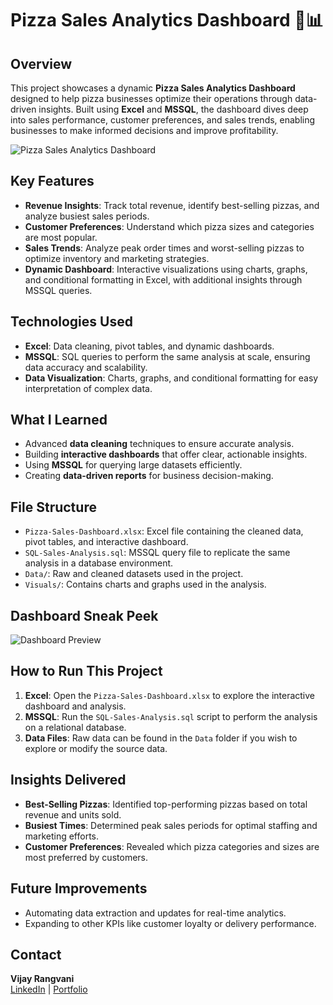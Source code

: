 # Pizza Sales Analytics Dashboard 🍕📊

## Overview
This project showcases a dynamic **Pizza Sales Analytics Dashboard** designed to help pizza businesses optimize their operations through data-driven insights. Built using **Excel** and **MSSQL**, the dashboard dives deep into sales performance, customer preferences, and sales trends, enabling businesses to make informed decisions and improve profitability.

![Pizza Sales Analytics Dashboard](thumbnail_image.png)

## Key Features
- **Revenue Insights**: Track total revenue, identify best-selling pizzas, and analyze busiest sales periods.
- **Customer Preferences**: Understand which pizza sizes and categories are most popular.
- **Sales Trends**: Analyze peak order times and worst-selling pizzas to optimize inventory and marketing strategies.
- **Dynamic Dashboard**: Interactive visualizations using charts, graphs, and conditional formatting in Excel, with additional insights through MSSQL queries.

## Technologies Used
- **Excel**: Data cleaning, pivot tables, and dynamic dashboards.
- **MSSQL**: SQL queries to perform the same analysis at scale, ensuring data accuracy and scalability.
- **Data Visualization**: Charts, graphs, and conditional formatting for easy interpretation of complex data.

## What I Learned
- Advanced **data cleaning** techniques to ensure accurate analysis.
- Building **interactive dashboards** that offer clear, actionable insights.
- Using **MSSQL** for querying large datasets efficiently.
- Creating **data-driven reports** for business decision-making.

## File Structure
- `Pizza-Sales-Dashboard.xlsx`: Excel file containing the cleaned data, pivot tables, and interactive dashboard.
- `SQL-Sales-Analysis.sql`: MSSQL query file to replicate the same analysis in a database environment.
- `Data/`: Raw and cleaned datasets used in the project.
- `Visuals/`: Contains charts and graphs used in the analysis.

## Dashboard Sneak Peek
![Dashboard Preview](dashboard_preview.png)

## How to Run This Project
1. **Excel**: Open the `Pizza-Sales-Dashboard.xlsx` to explore the interactive dashboard and analysis.
2. **MSSQL**: Run the `SQL-Sales-Analysis.sql` script to perform the analysis on a relational database.
3. **Data Files**: Raw data can be found in the `Data` folder if you wish to explore or modify the source data.

## Insights Delivered
- **Best-Selling Pizzas**: Identified top-performing pizzas based on total revenue and units sold.
- **Busiest Times**: Determined peak sales periods for optimal staffing and marketing efforts.
- **Customer Preferences**: Revealed which pizza categories and sizes are most preferred by customers.

## Future Improvements
- Automating data extraction and updates for real-time analytics.
- Expanding to other KPIs like customer loyalty or delivery performance.

## Contact
**Vijay Rangvani**  
[LinkedIn](https://www.linkedin.com/in/vijayrangvani/) | [Portfolio](https://mavenanalytics.io/profile/Vijay-Rangvani/132085571)
